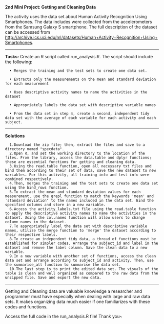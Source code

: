 **2nd Mini Project: Getting and Cleaning Data**

The activity uses the data set about Human Activity Recognition Using Smartphones. The data includes were collected from the accelerometers from the 
Samsung Galaxy S smartphone. The full description of the dataset can be accessed from http://archive.ics.uci.edu/ml/datasets/Human+Activity+Recognition+Using+Smartphones.
________________________________________________________________________________________
**Tasks:** 
Create an R script called run_analysis.R. The script should include the following:

      • Merges the training and the test sets to create one data set.

      • Extracts only the measurements on the mean and standard deviation for each measurement

      • Uses descriptive activity names to name the activities in the dataset

      • Appropriately labels the data set with descriptive variable names

      • From the data set in step 4, create a second, independent tidy data set with the average of each variable for each activity and each subject.

________________________________________________________________________________________
**Solutions**

      1.Download the zip file; then, extract the files and save to a directory named "specdata". 
      2.Open R, and set the working directory to the location of the files. From the library, access the data.table and dplyr functions; these are essential functions for getting and cleaning data. 
      3.Using the read.table function, open all necessary txt files and bind them according to their set of data, save the new dataset to new variables. For this activity, all training info and test info were combined respectively. 
      4.Then, merges the training and the test sets to create one data set using the bind_rows function. 
      5.To extract the mean and standard deviation values for each measurement, use the grepl function to match the keywords 'mean' and 'standard deviation' to the names included in the data set. Bind the specified columns and store in a new variable. 
      6.Access the activity_labels.txt file using the read.table function to apply the descriptive activity names to name the activities in the dataset. Using the col.names function will allow users to change column names in the dataset. 
      7.To appropriately label the data set with descriptive variable names, utilize the merge function to 'merge' the dataset according to their respective labels. 
      8.To create an independent tidy data, a thread of functions must be established for simpler codes. Arrange the subject_id and label in the dataset and remove the label column. Save the clean data to a new variable. 
      9.In a new variable with another set of functions, access the clean data set and arrange according to subject_id and activity. Then, use the summarise_all function to summarise the data set. 
      10.The last step is to print the edited data set. The visuals of the table is clean and well organized as compared to the raw data from the unzipped file. Save and export the new data. 

______________________________________________________________________________________

Getting and Cleaning data are valuable knowledge a researcher and programmer must have especially when dealing with large and raw data sets. It makes organizing data much easier if one familiarizes with these codes and functions.

Access the full code in the run_analysis.R file! Thank you~

